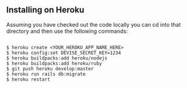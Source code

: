 Installing on Heroku
--------------------

Assuming you have checked out the code locally you can cd into that directory and then use the following commands:

```

$ heroku create <YOUR_HEROKU_APP_NAME_HERE>
$ heroku config:set DEVISE_SECRET_KEY=1234
$ heroku buildpacks:add heroku/nodejs 
$ heroku buildpacks:add heroku/ruby 
$ git push heroku develop:master
$ heroku run rails db:migrate
$ heroku restart

```
